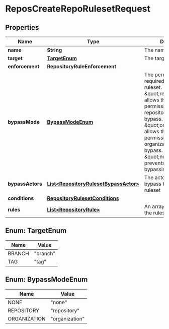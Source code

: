 

# ReposCreateRepoRulesetRequest


## Properties

| Name | Type | Description | Notes |
|------------ | ------------- | ------------- | -------------|
|**name** | **String** | The name of the ruleset. |  |
|**target** | [**TargetEnum**](#TargetEnum) | The target of the ruleset. |  [optional] |
|**enforcement** | **RepositoryRuleEnforcement** |  |  |
|**bypassMode** | [**BypassModeEnum**](#BypassModeEnum) | The permission level required to bypass this ruleset. \&quot;repository\&quot; allows those with bypass permission at the repository level to bypass. \&quot;organization\&quot; allows those with bypass permission at the organization level to bypass. \&quot;none\&quot; prevents anyone from bypassing. |  [optional] |
|**bypassActors** | [**List&lt;RepositoryRulesetBypassActor&gt;**](RepositoryRulesetBypassActor.md) | The actors that can bypass the rules in this ruleset |  [optional] |
|**conditions** | [**RepositoryRulesetConditions**](RepositoryRulesetConditions.md) |  |  [optional] |
|**rules** | [**List&lt;RepositoryRule&gt;**](RepositoryRule.md) | An array of rules within the ruleset. |  [optional] |



## Enum: TargetEnum

| Name | Value |
|---- | -----|
| BRANCH | &quot;branch&quot; |
| TAG | &quot;tag&quot; |



## Enum: BypassModeEnum

| Name | Value |
|---- | -----|
| NONE | &quot;none&quot; |
| REPOSITORY | &quot;repository&quot; |
| ORGANIZATION | &quot;organization&quot; |



